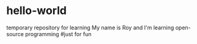 # hello-world
temporary repository for learning
My name is Roy and I'm learning open-source programming  #just for fun
